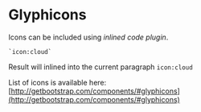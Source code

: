 # Glyphicons

Icons can be included using *inlined code plugin*.

    `icon:cloud`
    
Result will inlined into the current paragraph `icon:cloud`

List of icons is available here: [http://getbootstrap.com/components/#glyphicons](http://getbootstrap.com/components/#glyphicons)